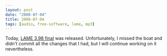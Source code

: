 ```yaml
---
layout: post
date: "2008-07-04"
title: 2008-07-04
tags: [audio, free-software, lame, mp3]
---
```

Today, [LAME 3.98 final](http://lame.sf.net/) was released.
Unfortunately, I missed the boat and didn't commit all the changes
that I had, but I will continue working on it nevertheless.


